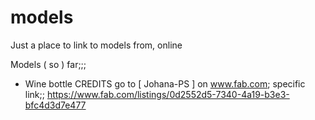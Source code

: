 # models
Just a place to link to models from, online

Models ( so ) far;;;
  -  Wine bottle
        CREDITS go to [ Johana-PS ] on www.fab.com;
        specific link;;
        https://www.fab.com/listings/0d2552d5-7340-4a19-b3e3-bfc4d3d7e477
